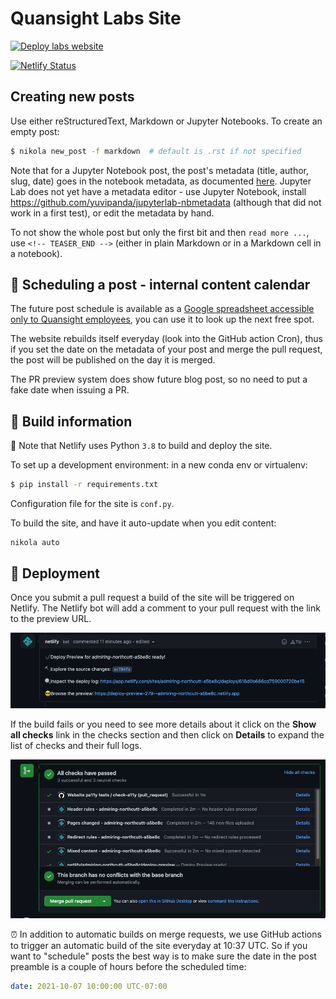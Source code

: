 # Quansight Labs Site

[![Deploy labs website](https://github.com/Quansight-Labs/quansight-labs-site/actions/workflows/deploy.yml/badge.svg)](https://github.com/Quansight-Labs/quansight-labs-site/actions/workflows/deploy.yml)

[![Netlify Status](https://api.netlify.com/api/v1/badges/4bf56026-402e-4ef5-9a2b-6be6bd0be2a4/deploy-status)](https://app.netlify.com/sites/admiring-northcutt-a5be8c/deploys)

## Creating new posts

Use either reStructuredText, Markdown or Jupyter Notebooks. To create an empty post:

```sh
$ nikola new_post -f markdown  # default is .rst if not specified
```

Note that for a Jupyter Notebook post, the post's metadata (title, author, slug, date) goes in the notebook metadata, as documented [here](https://getnikola.com/handbook.html#jupyter-notebook-metadata). Jupyter Lab does not yet have a metadata editor - use Jupyter Notebook, install <https://github.com/yuvipanda/jupyterlab-nbmetadata> (although that did not work in a first test), or edit the metadata by hand.

To not show the whole post but only the first bit and then `read more ...`, use `<!-- TEASER_END -->` (either in plain Markdown or in a Markdown cell in a notebook).

## :calendar: Scheduling a post - internal content calendar

The future post schedule is available as a [Google spreadsheet accessible only
to Quansight
employees](https://docs.google.com/spreadsheets/d/1UyKeiM0elXKrhY5BeG3CHB13ydeqUjnv02oyN1NrKqk/edit#gid=0),
you can use it to look up the next free spot.

The website rebuilds itself everyday (look into the GitHub action Cron), thus if
you set the date on the metadata of your post and merge the pull request, the
post will be published on the day it is merged.

The PR preview system does show future blog post, so no need to put a fake date when issuing a PR.

## :construction_worker: Build information

:snake: Note that Netlify uses Python `3.8` to build and deploy the site.

To set up a development environment: in a new conda env or virtualenv:

```sh
$ pip install -r requirements.txt
```

Configuration file for the site is ``conf.py``.

To build the site, and have it auto-update when you edit content:

    nikola auto

## :rocket: Deployment

Once you submit a pull request a build of the site will be triggered on Netlify. The Netlify bot will add a comment to your pull request with the link to the preview URL.

![Screenshot of a GitHub Pull Request displaying the Netlify bot for website builds](./images/readme_preview_deploy.png)

If the build fails or you need to see more details about it click on the **Show all checks** link in the checks section and then click on **Details** to expand the list of checks and their full logs.

![Screenshot of a GitHub Pull Request checks with the Details window expanded](./images/readme_PR_checks.png)

:alarm_clock: In addition to automatic builds on merge requests, we use GitHub actions to trigger an automatic build of the site everyday at 10:37 UTC. So if you want to "schedule" posts the best way is to make sure the date in the post preamble is a couple of hours before the scheduled time:

```yml
date: 2021-10-07 10:00:00 UTC-07:00
```
